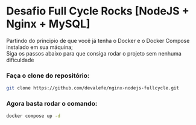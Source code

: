 # Desafio Full Cycle Rocks [NodeJS + Nginx + MySQL]

<p>
  Partindo do principio de que você já tenha o Docker e o Docker Compose instalado em sua máquina;<br>
  Siga os passos abaixo para que consiga rodar o projeto sem nenhuma dificuldade
</p>

### Faça o clone do repositório:
```bash
git clone https://github.com/devalefe/nginx-nodejs-fullcycle.git
```

### Agora basta rodar o comando:
```bash
docker compose up -d
```
